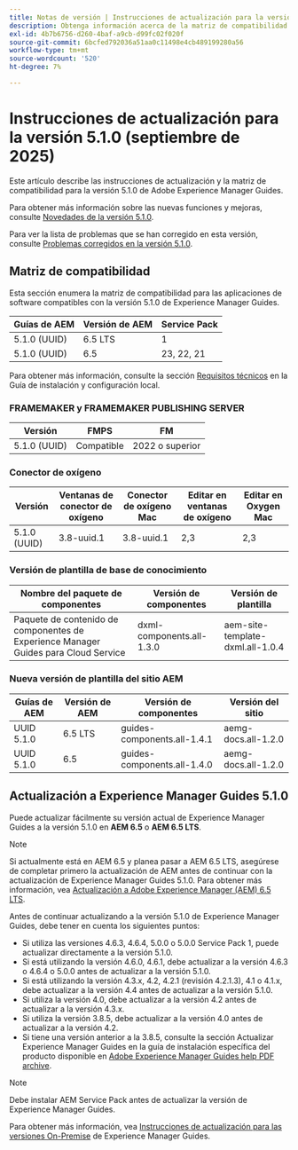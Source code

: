 ```yaml
---
title: Notas de versión | Instrucciones de actualización para la versión 5.1.0 de Adobe Experience Manager Guides
description: Obtenga información acerca de la matriz de compatibilidad y cómo actualizar a la versión 5.1.0 de Adobe Experience Manager Guides.
exl-id: 4b7b6756-d260-4baf-a9cb-d99fc02f020f
source-git-commit: 6bcfed792036a51aa0c11498e4cb489199280a56
workflow-type: tm+mt
source-wordcount: '520'
ht-degree: 7%

---
```


# Instrucciones de actualización para la versión 5.1.0 (septiembre de 2025)

Este artículo describe las instrucciones de actualización y la matriz de compatibilidad para la versión 5.1.0 de Adobe Experience Manager Guides.

Para obtener más información sobre las nuevas funciones y mejoras, consulte [Novedades de la versión 5.1.0](../release-info/whats-new-5-1-0.md).

Para ver la lista de problemas que se han corregido en esta versión, consulte [Problemas corregidos en la versión 5.1.0](../release-info/fixed-issues-5-1-0.md).

## Matriz de compatibilidad

Esta sección enumera la matriz de compatibilidad para las aplicaciones de software compatibles con la versión 5.1.0 de Experience Manager Guides.

| Guías de AEM | Versión de AEM | Service Pack |
| --- | --- | --- |
| 5.1.0 (UUID) | 6.5 LTS | 1 |
| 5.1.0 (UUID) | 6.5 | 23, 22, 21 |

Para obtener más información, consulte la sección [Requisitos técnicos](../install-guide/download-install-technical-requirements.md) en la Guía de instalación y configuración local.

### FRAMEMAKER y FRAMEMAKER PUBLISHING SERVER

| Versión | FMPS | FM |
| --- | --- | --- |
| 5.1.0 (UUID) | Compatible | 2022 o superior |

### Conector de oxígeno

| Versión | Ventanas de conector de oxígeno | Conector de oxígeno Mac | Editar en ventanas de oxígeno | Editar en Oxygen Mac |
| --- | --- | --- |--- |--- |
| 5.1.0 (UUID) | 3.8-uuid.1 | 3.8-uuid.1 | 2,3 | 2,3 |

### Versión de plantilla de base de conocimiento

| Nombre del paquete de componentes | Versión de componentes | Versión de plantilla |
|---|---|---|
| Paquete de contenido de componentes de Experience Manager Guides para Cloud Service | dxml-components.all-1.3.0 | aem-site-template-dxml.all-1.0.4 |

### Nueva versión de plantilla del sitio AEM


| Guías de AEM | Versión de AEM | Versión de componentes | Versión del sitio |
|---|---|---| ---|
| UUID 5.1.0 | 6.5 LTS | guides-components.all-1.4.1 | aemg-docs.all-1.2.0 |
| UUID 5.1.0 | 6.5 | guides-components.all-1.4.0 | aemg-docs.all-1.2.0 |

## Actualización a Experience Manager Guides 5.1.0

Puede actualizar fácilmente su versión actual de Experience Manager Guides a la versión 5.1.0 en **AEM 6.5** o **AEM 6.5 LTS**.

>[!NOTE]
>
> Si actualmente está en AEM 6.5 y planea pasar a AEM 6.5 LTS, asegúrese de completar primero la actualización de AEM antes de continuar con la actualización de Experience Manager Guides 5.1.0. Para obtener más información, vea [Actualización a Adobe Experience Manager (AEM) 6.5 LTS](https://experienceleague.adobe.com/en/docs/experience-manager-65-lts/content/implementing/deploying/upgrading/upgrade).

Antes de continuar actualizando a la versión 5.1.0 de Experience Manager Guides, debe tener en cuenta los siguientes puntos:

- Si utiliza las versiones 4.6.3, 4.6.4, 5.0.0 o 5.0.0 Service Pack 1, puede actualizar directamente a la versión 5.1.0.
- Si está utilizando la versión 4.6.0, 4.6.1, debe actualizar a la versión 4.6.3 o 4.6.4 o 5.0.0 antes de actualizar a la versión 5.1.0.
- Si está utilizando la versión 4.3.x, 4.2, 4.2.1 (revisión 4.2.1.3), 4.1 o 4.1.x, debe actualizar a la versión 4.4 antes de actualizar a la versión 5.1.0.
- Si utiliza la versión 4.0, debe actualizar a la versión 4.2 antes de actualizar a la versión 4.3.x.
- Si utiliza la versión 3.8.5, debe actualizar a la versión 4.0 antes de actualizar a la versión 4.2.
- Si tiene una versión anterior a la 3.8.5, consulte la sección Actualizar Experience Manager Guides en la guía de instalación específica del producto disponible en [Adobe Experience Manager Guides help PDF archive](https://helpx.adobe.com/xml-documentation-for-experience-manager/archive.html).

>[!NOTE]
>
>Debe instalar AEM Service Pack antes de actualizar la versión de Experience Manager Guides.

Para obtener más información, vea [Instrucciones de actualización para las versiones On-Premise](../install-guide/upgrade-xml-documentation.md) de Experience Manager Guides.


